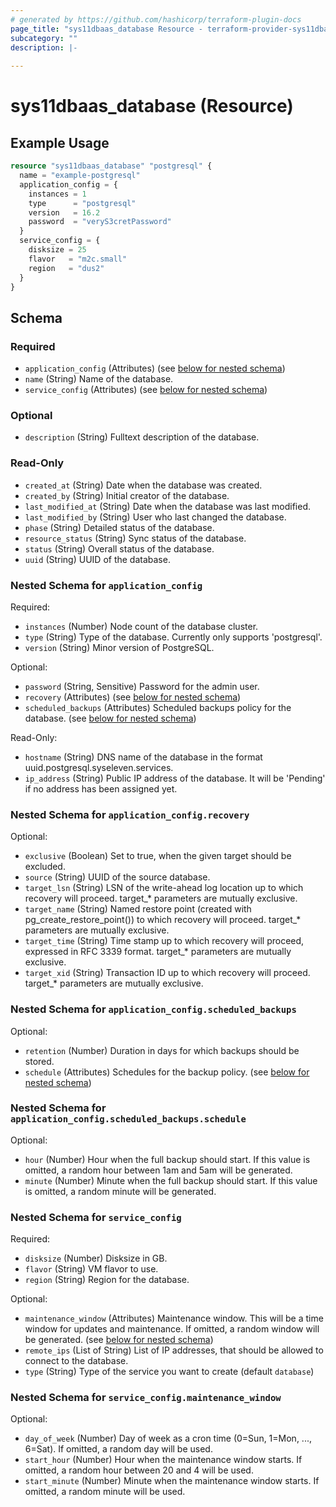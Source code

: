 ```yaml
---
# generated by https://github.com/hashicorp/terraform-plugin-docs
page_title: "sys11dbaas_database Resource - terraform-provider-sys11dbaas"
subcategory: ""
description: |-
  
---
```


# sys11dbaas_database (Resource)



## Example Usage

```terraform
resource "sys11dbaas_database" "postgresql" {
  name = "example-postgresql"
  application_config = {
    instances = 1
    type      = "postgresql"
    version   = 16.2
    password  = "veryS3cretPassword"
  }
  service_config = {
    disksize = 25
    flavor   = "m2c.small"
    region   = "dus2"
  }
}
```

<!-- schema generated by tfplugindocs -->
## Schema

### Required

- `application_config` (Attributes) (see [below for nested schema](#nestedatt--application_config))
- `name` (String) Name of the database.
- `service_config` (Attributes) (see [below for nested schema](#nestedatt--service_config))

### Optional

- `description` (String) Fulltext description of the database.

### Read-Only

- `created_at` (String) Date when the database was created.
- `created_by` (String) Initial creator of the database.
- `last_modified_at` (String) Date when the database was last modified.
- `last_modified_by` (String) User who last changed the database.
- `phase` (String) Detailed status of the database.
- `resource_status` (String) Sync status of the database.
- `status` (String) Overall status of the database.
- `uuid` (String) UUID of the database.

<a id="nestedatt--application_config"></a>
### Nested Schema for `application_config`

Required:

- `instances` (Number) Node count of the database cluster.
- `type` (String) Type of the database. Currently only supports 'postgresql'.
- `version` (String) Minor version of PostgreSQL.

Optional:

- `password` (String, Sensitive) Password for the admin user.
- `recovery` (Attributes) (see [below for nested schema](#nestedatt--application_config--recovery))
- `scheduled_backups` (Attributes) Scheduled backups policy for the database. (see [below for nested schema](#nestedatt--application_config--scheduled_backups))

Read-Only:

- `hostname` (String) DNS name of the database in the format uuid.postgresql.syseleven.services.
- `ip_address` (String) Public IP address of the database. It will be 'Pending' if no address has been assigned yet.

<a id="nestedatt--application_config--recovery"></a>
### Nested Schema for `application_config.recovery`

Optional:

- `exclusive` (Boolean) Set to true, when the given target should be excluded.
- `source` (String) UUID of the source database.
- `target_lsn` (String) LSN of the write-ahead log location up to which recovery will proceed. target_* parameters are mutually exclusive.
- `target_name` (String) Named restore point (created with pg_create_restore_point()) to which recovery will proceed. target_* parameters are mutually exclusive.
- `target_time` (String) Time stamp up to which recovery will proceed, expressed in RFC 3339 format. target_* parameters are mutually exclusive.
- `target_xid` (String) Transaction ID up to which recovery will proceed. target_* parameters are mutually exclusive.


<a id="nestedatt--application_config--scheduled_backups"></a>
### Nested Schema for `application_config.scheduled_backups`

Optional:

- `retention` (Number) Duration in days for which backups should be stored.
- `schedule` (Attributes) Schedules for the backup policy. (see [below for nested schema](#nestedatt--application_config--scheduled_backups--schedule))

<a id="nestedatt--application_config--scheduled_backups--schedule"></a>
### Nested Schema for `application_config.scheduled_backups.schedule`

Optional:

- `hour` (Number) Hour when the full backup should start. If this value is omitted, a random hour between 1am and 5am will be generated.
- `minute` (Number) Minute when the full backup should start. If this value is omitted, a random minute will be generated.




<a id="nestedatt--service_config"></a>
### Nested Schema for `service_config`

Required:

- `disksize` (Number) Disksize in GB.
- `flavor` (String) VM flavor to use.
- `region` (String) Region for the database.

Optional:

- `maintenance_window` (Attributes) Maintenance window. This will be a time window for updates and maintenance. If omitted, a random window will be generated. (see [below for nested schema](#nestedatt--service_config--maintenance_window))
- `remote_ips` (List of String) List of IP addresses, that should be allowed to connect to the database.
- `type` (String) Type of the service you want to create (default `database`)

<a id="nestedatt--service_config--maintenance_window"></a>
### Nested Schema for `service_config.maintenance_window`

Optional:

- `day_of_week` (Number) Day of week as a cron time (0=Sun, 1=Mon, ..., 6=Sat). If omitted, a random day will be used.
- `start_hour` (Number) Hour when the maintenance window starts. If omitted, a random hour between 20 and 4 will be used.
- `start_minute` (Number) Minute when the maintenance window starts. If omitted, a random minute will be used.
